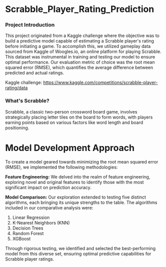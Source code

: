 # Scrabble_Player_Rating_Prediction
### Project Introduction
This project originated from a Kaggle challenge where the objective was to build a predictive model capable of estimating a Scrabble player's rating before initiating a game. To accomplish this, we utilized gameplay data sourced from Kaggle of Woogles.io, an online platform for playing Scrabble. This dataset was instrumental in training and testing our model to ensure optimal performance. Our evaluation metric of choice was the root mean squared error (RMSE), which quantifies the average difference between predicted and actual ratings.

Kaggle challenge: https://www.kaggle.com/competitions/scrabble-player-rating/data

### What's Scrabble?
Scrabble, a classic two-person crossword board game, involves strategically placing letter tiles on the board to form words, with players earning points based on various factors like word length and board positioning.

# Model Development Approach
To create a model geared towards minimizing the root mean squared error (RMSE), we implemented the following methodologies:

**Feature Engineering:**
We delved into the realm of feature engineering, exploring novel and original features to identify those with the most significant impact on prediction accuracy.

**Model Comparison:**
Our exploration extended to testing five distinct algorithms, each bringing its unique strengths to the table. The algorithms included in our comparative analysis were:
1. Linear Regression
2. K-Nearest Neighbors (KNN)
3. Decision Trees
4. Random Forest
5. XGBoost
   
Through rigorous testing, we identified and selected the best-performing model from this diverse set, ensuring optimal predictive capabilities for Scrabble player ratings.

